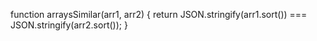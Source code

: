 function arraysSimilar(arr1, arr2) {
  return JSON.stringify(arr1.sort()) === JSON.stringify(arr2.sort());
}
 